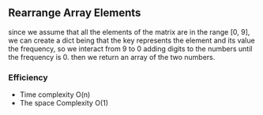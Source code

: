 ## Rearrange Array Elements

since we assume that all the elements of the matrix are in the range [0, 9], we can create a dict being that the key represents the element and its value the frequency, so we interact from 9 to 0 adding digits to the numbers until the frequency is 0. then we return an array of the two numbers.

### Efficiency

- Time complexity  O(n)
- The space Complexity O(1) 
 

